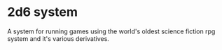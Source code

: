 # 2d6 system

A system for running games using the world's oldest science fiction rpg system and it's various derivatives.